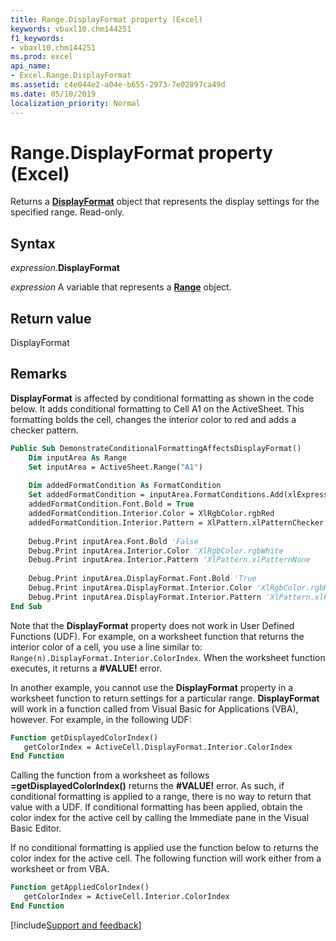 ```yaml
---
title: Range.DisplayFormat property (Excel)
keywords: vbaxl10.chm144251
f1_keywords:
- vbaxl10.chm144251
ms.prod: excel
api_name:
- Excel.Range.DisplayFormat
ms.assetid: c4e044e2-a04e-b655-2973-7e02897ca49d
ms.date: 05/10/2019
localization_priority: Normal
---
```



# Range.DisplayFormat property (Excel)

Returns a **[DisplayFormat](Excel.DisplayFormat.md)** object that represents the display settings for the specified range. Read-only.


## Syntax

_expression_.**DisplayFormat**

_expression_ A variable that represents a **[Range](excel.range(object).md)** object.


## Return value

DisplayFormat


## Remarks

**DisplayFormat** is affected by conditional formatting as shown in the code below. It adds conditional formatting to Cell A1 on the ActiveSheet. This formatting bolds the cell, changes the interior color to red and adds a checker pattern.
```vb
Public Sub DemonstrateConditionalFormattingAffectsDisplayFormat()
    Dim inputArea As Range
    Set inputArea = ActiveSheet.Range("A1")
    
    Dim addedFormatCondition As FormatCondition
    Set addedFormatCondition = inputArea.FormatConditions.Add(xlExpression, Formula1:="=true")
    addedFormatCondition.Font.Bold = True
    addedFormatCondition.Interior.Color = XlRgbColor.rgbRed
    addedFormatCondition.Interior.Pattern = XlPattern.xlPatternChecker
    
    Debug.Print inputArea.Font.Bold 'False
    Debug.Print inputArea.Interior.Color 'XlRgbColor.rgbWhite
    Debug.Print inputArea.Interior.Pattern 'XlPattern.xlPatternNone
    
    Debug.Print inputArea.DisplayFormat.Font.Bold 'True
    Debug.Print inputArea.DisplayFormat.Interior.Color 'XlRgbColor.rgbRed
    Debug.Print inputArea.DisplayFormat.Interior.Pattern 'XlPattern.xlPatternChecker
End Sub
```

Note that the **DisplayFormat** property does not work in User Defined Functions (UDF). For example, on a worksheet function that returns the interior color of a cell, you use a line similar to: `Range(n).DisplayFormat.Interior.ColorIndex`. When the worksheet function executes, it returns a **#VALUE!** error.

In another example, you cannot use the **DisplayFormat** property in a worksheet function to return settings for a particular range. **DisplayFormat** will work in a function called from Visual Basic for Applications (VBA), however. For example, in the following UDF:

```vb
Function getDisplayedColorIndex()
   getColorIndex = ActiveCell.DisplayFormat.Interior.ColorIndex
End Function
```

Calling the function from a worksheet as follows **=getDisplayedColorIndex()** returns the **#VALUE!** error. As such, if conditional formatting is applied to a range, there is no way to return that value with a UDF. If conditional formatting has been applied, obtain the color index for the active cell by calling the Immediate pane in the Visual Basic Editor.

If no conditional formatting is applied use the function below to returns the color index for the active cell. The following function will work either from a worksheet or from VBA.

```vb
Function getAppliedColorIndex()
   getColorIndex = ActiveCell.Interior.ColorIndex
End Function
```



[!include[Support and feedback](~/includes/feedback-boilerplate.md)]
